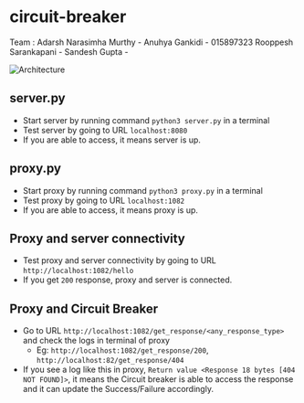 # circuit-breaker 
Team : 
Adarsh Narasimha Murthy - 
Anuhya Gankidi - 015897323
Rooppesh Sarankapani - 
Sandesh Gupta - 

![Architecture](https://github.com/sandeshgupta/circuit-breaker/blob/main/Circuit%20Breaker%20Flow.jpg)

## server.py

- Start server by running command `python3 server.py` in a terminal
- Test server by going to URL `localhost:8080`
- If you are able to access, it means server is up.

## proxy.py

- Start proxy by running command `python3 proxy.py` in a terminal 
- Test proxy by going to URL `localhost:1082`
- If you are able to access, it means proxy is up.

## Proxy and server connectivity

- Test proxy and server connectivity by going to URL `http://localhost:1082/hello`
- If you get `200` response, proxy and server is connected.

## Proxy and Circuit Breaker

- Go to URL `http://localhost:1082/get_response/<any_response_type>` and check the logs in terminal of proxy
  - Eg: `http://localhost:1082/get_response/200`, `http://localhost:82/get_response/404`
- If you see a log like this in proxy, `Return value <Response 18 bytes [404 NOT FOUND]>`, it means the Circuit breaker is able to access the response and it can update the Success/Failure accordingly.
